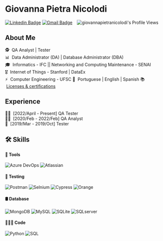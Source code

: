 # Giovanna Pietra Nicolodi

<img align="right" src="https://komarev.com/ghpvc/?username=giovannapietranicolodi" alt="giovannapietranicolodi's Profile Views" />

[![Linkedin Badge](https://img.shields.io/badge/LinkedIn-giovannapietranicolodi-blue?style=flat-square&logo=Linkedin&logoColor=white&link=https://www.linkedin.com/in/giovannapietranicolodi/)](https://www.linkedin.com/in/giovannapietranicolodi/) 
[![Gmail Badge](https://img.shields.io/badge/-giovannapietranicolodi.me@gmail.com-c14438?style=flat-square&logo=Gmail&logoColor=white&link=mailto:giovannapietranicolodi.me@gmail.com)](mailto:giovannapietranicolodi@gmail.com)
<!--![Giovanna Pietra Nicolodi's github stats](https://github-readme-stats.vercel.app/api?username=giovannapietranicolodi&show_icons=true&theme=tokyonight)-->

## About Me

🕵️ &nbsp;QA Analyst | Tester  
📊 &nbsp;Data Administrator (DA) | Database Administrator (DBA)  
🎓 &nbsp;Informatics - IFC || Networking and Computing Maintenance - SENAI  
🎖️ &nbsp;Internet of Things - Stanford  | DataEx  
⚡ &nbsp;Computer Engineering - UFSC 
💬 &nbsp;Portuguese | English | Spanish
📚 &nbsp;[Licenses & certifications](https://ufscbr-my.sharepoint.com/:f:/g/personal/g_pietra_nicolodi_ufsc_br/Ep5sey19a7FDoJ8-gnpyR2cBlYsHCasvReKiga3eBY3FUw?e=saFp5R)


## Experience

🕵🏻 &nbsp;[2022/April - Present] QA Tester   
🕵🏻 &nbsp;[2020/Feb - 2022/Feb] QA Analyst   
🧪 &nbsp;[2019/Mar - 2019/Oct] Tester  

## 🛠️ Skills

#### :wrench: Tools 
![Azure DevOps](https://img.shields.io/badge/Azure_DevOps-0078D7?style=for-the-badge&logo=azure-devops&logoColor=white)
![Atlassian](https://img.shields.io/badge/Atlassian-2a52bf?style=for-the-badge&logo=azure-devops&logoColor=white)

#### 🧪 Testing

![Postman](https://img.shields.io/badge/Postman-ed441a?style=for-the-badge&logo=postman&logoColor=white)
![Selnium](https://img.shields.io/badge/Selenium-30a31c7?style=for-the-badge&logo=azure-devops&logoColor=white)
![Cypress](https://img.shields.io/badge/Cypress-2abf75?style=for-the-badge&logo=azure-devops&logoColor=white)
![Orange](https://img.shields.io/badge/Orange-e34519?style=for-the-badge&logo=azure-devops&logoColor=white)

#### 🛢 Database

![MongoDB](https://img.shields.io/badge/MongoDB-4EA94B?style=for-the-badge&logo=mongodb&logoColor=white)
![MySQL](https://img.shields.io/badge/MySQL-005C84?style=for-the-badge&logo=mysql&logoColor=white)
![SQLite](https://img.shields.io/badge/SQLite-07405E?style=for-the-badge&logo=sqlite&logoColor=white)
![SQLserver](https://img.shields.io/badge/Microsoft_SQL_Server-CC2927?style=for-the-badge&logo=microsoft-sql-server&logoColor=white)

#### 👨🏻‍💻 Code

![Python](https://img.shields.io/badge/Python-14354C?style=for-the-badge&logo=python&logoColor=white)
![SQL](https://img.shields.io/badge/SQL-2abfb5?style=for-the-badge&logo=python&logoColor=white)
